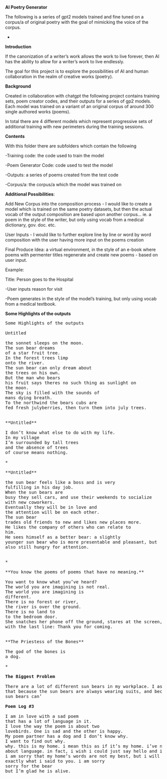 **AI Poetry Generator**

The following is a series of gpt2 models trained and fine tuned on a corpus/a of original poetry with the goal of mimicking the voice of the corpus. 

*

**Introduction**

If the canonization of a writer’s work allows the work to live forever, then AI has the ability to allow for a writer’s work to live endlessly. 

The goal for this project is to explore the possibilities of AI and human collaboration in the realm of creative works (poetry). 

**Background**

Created in collaboration with chatgpt the following project contains training sets, poem creator codes, and their outputs for a series of gp2 models. Each model was trained on a variant of an original corpus of around 300 single authored works (poems). 

In total there are 4 different models which represent progressive sets of additional training with new perimeters during the training sessions. 


**Contents**

With this folder there are subfolders which contain the following 

-Training code: the code used to train the model 

-Poem Generator Code: code used to test the model

-Outputs: a series of poems created from the test code 

-Corpus/a: the corpus/a which the model was trained on 


**Additional Possibilities**:

Add New Corpus into the composition process - I would like to create a model which is trained on the same poetry datasets, but then the actual vocab of the output composition are based upon another corpus… ie. a poem in the style of the writer, but only using vocab from a medical dictionary, gov. doc. etc. 

User Inputs - I would like to further explore line by line or word by word composition with the user having more input on the poems creation 

Final Produce Idea: a virtual environment, in the style of an e-book where poems with permenter titles regenerate and create new poems - based on user input. 

Example: 

Title: Person goes to the Hospital 

-User inputs reason for visit 

-Poem generates in the style of the model’s training, but only using vocab from a medical textbook. 



**Some Highlights of the outputs**

<pre>
Some Highlights of the outputs

Untitled

the sonnet sleeps on the moon.
The sun bear dreams
of a star fruit tree.
In the forest trees limp
onto the river.
The sun bear can only dream about
the trees on his own.
But the man who bears
his fruit says theres no such thing as sunlight on
the moon.
The sky is filled with the sounds of
mans dying breath.
To the northwind the bears cubs are
fed fresh julyberries, then turn them into july trees.


**Untitled**

I don’t know what else to do with my life.
In my village
I’m surrounded by tall trees
and the absence of trees
of course means nothing.

*

**Untitled**

the sun bear feels like a boss and is very
fulfilling in his day job.
When the sun bears are
busy they sell cars, and use their weekends to socialize
with new coworkers.
Eventually they will be in love and
the attention will be on each other.
The sun bear
trades old friends to new and likes new places more.
He likes the company of others who can relate to
him.
He sees himself as a better bear: a slightly
younger sun bear who is more presentable and pleasant, but
also still hungry for attention.


*

**You know the poems of poems that have no meaning.**

You want to know what you’ve heard?
The world you are imagining is not real.
The world you are imagining is
different.
There is no forest or river,
the river is over the ground.
There is no land to
to the bedroom door.
She snatches her phone off the ground, stares at the screen, and texts back,
with the last line: Thank you for coming.


**The Priestess of the Bones**

The god of the bones is
a dog.

*

<b>The Biggest Problem</b>

There are a lot of different sun bears in my workplace. I ask them why they like the sun bear-ness of the sun bear, and they say
that because the sun bears are always wearing suits, and because the
sun bears can’

<b>Poem Log #3</b>

I am in love with a sad poem
that has a lot of language in it.
I love the way the poem is about two
lovebirds. One is sad and the other is happy.
My poem partner has a dog and I don’t know why.
I want to find out why.
why. this is my home. i mean this as if it’s my home. i’ve never been so overwhelmed by the language i speak
about language. in fact, i wish i could just say hello and i would be thankful for the warmth of our voicemails.
i am sorry that my home’s words are not my best, but i will be thankful for the lack of
exactly what i said to you. i am sorry
sorry for the bear
but I’m glad he is alive.
</pre>
